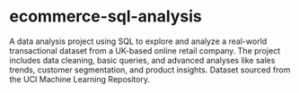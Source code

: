 # ecommerce-sql-analysis
A data analysis project using SQL to explore and analyze a real-world transactional dataset from a UK-based online retail company. The project includes data cleaning, basic queries, and advanced analyses like sales trends, customer segmentation, and product insights. Dataset sourced from the UCI Machine Learning Repository.
